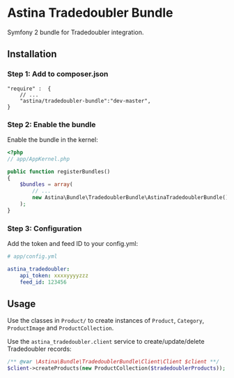 Astina Tradedoubler Bundle
==========================

Symfony 2 bundle for Tradedoubler integration.

## Installation

### Step 1: Add to composer.json

```
"require" :  {
    // ...
    "astina/tradedoubler-bundle":"dev-master",
}
```

### Step 2: Enable the bundle

Enable the bundle in the kernel:

``` php
<?php
// app/AppKernel.php

public function registerBundles()
{
    $bundles = array(
        // ...
        new Astina\Bundle\TradedoublerBundle\AstinaTradedoublerBundle(),
    );
}
```

### Step 3: Configuration

Add the token and feed ID to your config.yml:

```yaml
# app/config.yml

astina_tradedoubler:
    api_token: xxxxyyyyzzz
    feed_id: 123456
```

## Usage

Use the classes in `Product/` to create instances of `Product`, `Category`, `ProductImage` and `ProductCollection`.

Use the `astina_tradedoubler.client` service to create/update/delete Tradedoubler records:

```php
/** @var \Astina\Bundle\TradedoublerBundle\Client\Client $client **/
$client->createProducts(new ProductCollection($tradedoublerProducts));
```
